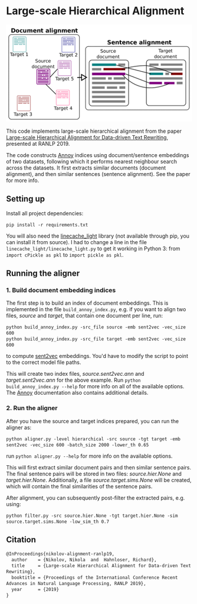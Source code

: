 # Large-scale Hierarchical Alignment

![Large-scale Hierarchical Alignment](lha.png?raw=true)

This code implements large-scale hierarchical alignment from the paper
[Large-scale Hierarchical Alignment for Data-driven Text Rewriting](https://arxiv.org/abs/1810.08237),
presented at RANLP 2019.

The code constructs [Annoy](https://github.com/spotify/annoy) indices
using document/sentence embeddings of two datasets, following which
it performs nearest neighbour search across the datasets.
It first extracts similar documents (document
alignment), and then similar sentences (sentence alignment). See the paper
for more info.

## Setting up

Install all project dependencies:

```
pip install -r requirements.txt
```

You will also need the [linecache_light](https://github.com/Yelrose/linecache_light)
library (not available through pip, you can install it
from source). I had to change a line in the file
`linecache_light/linecache_light.py` to get it working in Python 3:
from `import cPickle as pkl` to `import pickle as pkl`.

## Running the aligner

### 1. Build document embedding indices

The first step is to build an index of document embeddings.
This is implemented in the file `build_annoy_index.py`, e.g. if you want
to align two files, *source* and *target*, that contain one document
per line, run:

```
python build_annoy_index.py -src_file source -emb sent2vec -vec_size 600
python build_annoy_index.py -src_file target -emb sent2vec -vec_size 600
```

to compute [sent2vec](https://github.com/epfml/sent2vec) embeddings.
You'd have to modify the script to point to the correct model file paths.

This will create two index files, *source.sent2vec.ann* and
*target.sent2vec.ann* for the above example. Run
`python build_annoy_index.py --help` for more info on all of the
available options. The [Annoy](https://github.com/spotify/annoy)
documentation also contains additional details.

### 2. Run the aligner

After you have the source and target indices prepared, you can run the aligner as:

```
python aligner.py -level hierarchical -src source -tgt target -emb sent2vec -vec_size 600 -batch_size 2000 -lower_th 0.65
```

run `python aligner.py --help` for more info on the available options.

This will first extract similar document pairs and then similar sentence pairs.
The final sentence pairs will be stored in two files:
*source.hier.None* and *target.hier.None*. Additionally, a file
*source.target.sims.None* will be created, which will contain the final
similarities of the sentence pairs.

After alignment, you can subsequently post-filter the extracted pairs,
e.g. using:

```
python filter.py -src source.hier.None -tgt target.hier.None -sim source.target.sims.None -low_sim_th 0.7
```

## Citation

```
@InProceedings{nikolov-alignment-ranlp19,
  author    = {Nikolov, Nikola  and  Hahnloser, Richard},
  title     = {Large-scale Hierarchical Alignment for Data-driven Text Rewriting},
  booktitle = {Proceedings of the International Conference Recent Advances in Natural Language Processing, RANLP 2019},
  year      = {2019}
}
```
